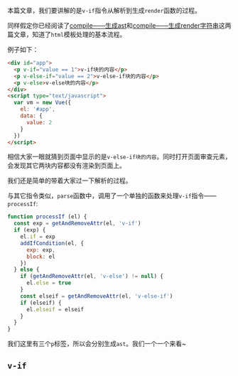 本篇文章，我们要讲解的是`v-if`指令从解析到生成`render`函数的过程。

同样假定你已经阅读了[compile——生成ast](compile——生成ast.md)和[compile——生成render字符串](compile——生成render字符串.md)这两篇文章，知道了`html`模板处理的基本流程。

例子如下：

```HTML
<div id="app">
  <p v-if="value == 1">v-if块的内容</p>
  <p v-else-if="value == 2">v-else-if块的内容</p>
  <p v-else>v-else块的内容</p>
</div>
<script type="text/javascript">
  var vm = new Vue({
	el: '#app',
	data: {
	  value: 2
	}
  })
</script>
```

相信大家一眼就猜到页面中显示的是`v-else-if块的内容`。同时打开页面审查元素，会发现其它两块内容都没有渲染到页面上。

我们还是简单的带着大家过一下解析的过程。

与其它指令类似，`parse`函数中，调用了一个单独的函数来处理`v-if`指令——`processIf`:

```JavaScript
function processIf (el) {
  const exp = getAndRemoveAttr(el, 'v-if')
  if (exp) {
    el.if = exp
    addIfCondition(el, {
      exp: exp,
      block: el
    })
  } else {
    if (getAndRemoveAttr(el, 'v-else') != null) {
      el.else = true
    }
    const elseif = getAndRemoveAttr(el, 'v-else-if')
    if (elseif) {
      el.elseif = elseif
    }
  }
}
```

我们这里有三个`p`标签，所以会分别生成`ast`。我们一个一个来看~

## `v-if`


